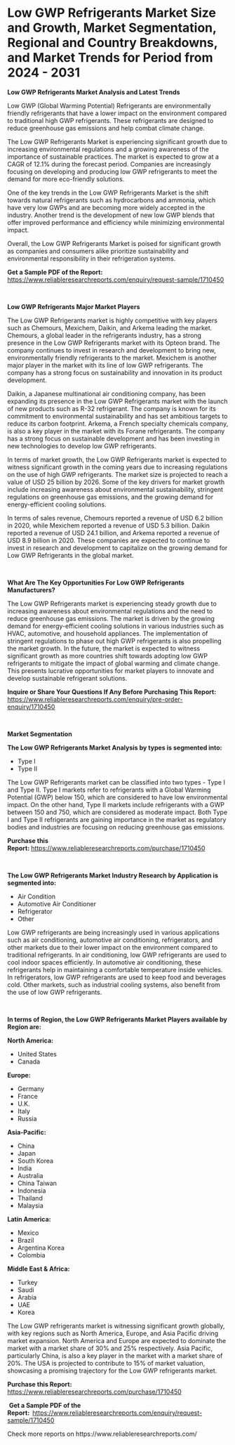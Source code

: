 <p><h1>Low GWP Refrigerants Market Size and Growth, Market Segmentation, Regional and Country Breakdowns, and Market Trends for Period from 2024 -  2031</h1></p><p><strong>Low GWP Refrigerants Market Analysis and Latest Trends</strong></p>
<p><p>Low GWP (Global Warming Potential) Refrigerants are environmentally friendly refrigerants that have a lower impact on the environment compared to traditional high GWP refrigerants. These refrigerants are designed to reduce greenhouse gas emissions and help combat climate change.</p><p>The Low GWP Refrigerants Market is experiencing significant growth due to increasing environmental regulations and a growing awareness of the importance of sustainable practices. The market is expected to grow at a CAGR of 12.1% during the forecast period. Companies are increasingly focusing on developing and producing low GWP refrigerants to meet the demand for more eco-friendly solutions.</p><p>One of the key trends in the Low GWP Refrigerants Market is the shift towards natural refrigerants such as hydrocarbons and ammonia, which have very low GWPs and are becoming more widely accepted in the industry. Another trend is the development of new low GWP blends that offer improved performance and efficiency while minimizing environmental impact.</p><p>Overall, the Low GWP Refrigerants Market is poised for significant growth as companies and consumers alike prioritize sustainability and environmental responsibility in their refrigeration systems.</p></p>
<p><strong>Get a Sample PDF of the Report:&nbsp;</strong> <a href="https://www.reliableresearchreports.com/enquiry/request-sample/1710450">https://www.reliableresearchreports.com/enquiry/request-sample/1710450</a></p>
<p>&nbsp;</p>
<p><strong>Low GWP Refrigerants Major Market Players</strong></p>
<p><p>The Low GWP Refrigerants market is highly competitive with key players such as Chemours, Mexichem, Daikin, and Arkema leading the market. Chemours, a global leader in the refrigerants industry, has a strong presence in the Low GWP Refrigerants market with its Opteon brand. The company continues to invest in research and development to bring new, environmentally friendly refrigerants to the market. Mexichem is another major player in the market with its line of low GWP refrigerants. The company has a strong focus on sustainability and innovation in its product development.</p><p>Daikin, a Japanese multinational air conditioning company, has been expanding its presence in the Low GWP Refrigerants market with the launch of new products such as R-32 refrigerant. The company is known for its commitment to environmental sustainability and has set ambitious targets to reduce its carbon footprint. Arkema, a French specialty chemicals company, is also a key player in the market with its Forane refrigerants. The company has a strong focus on sustainable development and has been investing in new technologies to develop low GWP refrigerants.</p><p>In terms of market growth, the Low GWP Refrigerants market is expected to witness significant growth in the coming years due to increasing regulations on the use of high GWP refrigerants. The market size is projected to reach a value of USD 25 billion by 2026. Some of the key drivers for market growth include increasing awareness about environmental sustainability, stringent regulations on greenhouse gas emissions, and the growing demand for energy-efficient cooling solutions.</p><p>In terms of sales revenue, Chemours reported a revenue of USD 6.2 billion in 2020, while Mexichem reported a revenue of USD 5.3 billion. Daikin reported a revenue of USD 24.1 billion, and Arkema reported a revenue of USD 8.9 billion in 2020. These companies are expected to continue to invest in research and development to capitalize on the growing demand for Low GWP Refrigerants in the global market.</p></p>
<p>&nbsp;</p>
<p><strong>What Are The Key Opportunities For Low GWP Refrigerants Manufacturers?</strong></p>
<p><p>The Low GWP Refrigerants market is experiencing steady growth due to increasing awareness about environmental regulations and the need to reduce greenhouse gas emissions. The market is driven by the growing demand for energy-efficient cooling solutions in various industries such as HVAC, automotive, and household appliances. The implementation of stringent regulations to phase out high GWP refrigerants is also propelling the market growth. In the future, the market is expected to witness significant growth as more countries shift towards adopting low GWP refrigerants to mitigate the impact of global warming and climate change. This presents lucrative opportunities for market players to innovate and develop sustainable refrigerant solutions.</p></p>
<p><strong>Inquire or Share Your Questions If Any Before Purchasing This Report:</strong> <a href="https://www.reliableresearchreports.com/enquiry/pre-order-enquiry/1710450">https://www.reliableresearchreports.com/enquiry/pre-order-enquiry/1710450</a></p>
<p>&nbsp;</p>
<p><strong>Market Segmentation</strong></p>
<p><strong>The Low GWP Refrigerants Market Analysis by types is segmented into:</strong></p>
<p><ul><li>Type I</li><li>Type II</li></ul></p>
<p><p>The Low GWP Refrigerants market can be classified into two types - Type I and Type II. Type I markets refer to refrigerants with a Global Warming Potential (GWP) below 150, which are considered to have low environmental impact. On the other hand, Type II markets include refrigerants with a GWP between 150 and 750, which are considered as moderate impact. Both Type I and Type II refrigerants are gaining importance in the market as regulatory bodies and industries are focusing on reducing greenhouse gas emissions.</p></p>
<p><strong>Purchase this Report:&nbsp;</strong><a href="https://www.reliableresearchreports.com/purchase/1710450">https://www.reliableresearchreports.com/purchase/1710450</a></p>
<p>&nbsp;</p>
<p><strong>The Low GWP Refrigerants Market Industry Research by Application is segmented into:</strong></p>
<p><ul><li>Air Condition</li><li>Automotive Air Conditioner</li><li>Refrigerator</li><li>Other</li></ul></p>
<p><p>Low GWP refrigerants are being increasingly used in various applications such as air conditioning, automotive air conditioning, refrigerators, and other markets due to their lower impact on the environment compared to traditional refrigerants. In air conditioning, low GWP refrigerants are used to cool indoor spaces efficiently. In automotive air conditioning, these refrigerants help in maintaining a comfortable temperature inside vehicles. In refrigerators, low GWP refrigerants are used to keep food and beverages cold. Other markets, such as industrial cooling systems, also benefit from the use of low GWP refrigerants.</p></p>
<p>&nbsp;</p>
<p><strong>In terms of Region, the Low GWP Refrigerants Market Players available by Region are:</strong></p>
<p>
    <p> <strong> North America: </strong>
        <ul>
            <li>United States</li>
            <li>Canada</li>
        </ul>
        </p> 
    <p> <strong> Europe: </strong>
        <ul>
            <li>Germany</li>
            <li>France</li>
            <li>U.K.</li>
            <li>Italy</li>
            <li>Russia</li>
        </ul>
        </p> 
    <p> <strong> Asia-Pacific: </strong>
        <ul>
            <li>China</li>
            <li>Japan</li>
            <li>South Korea</li>
            <li>India</li>
            <li>Australia</li>
            <li>China Taiwan</li>
            <li>Indonesia</li>
            <li>Thailand</li>
            <li>Malaysia</li>
        </ul>
        </p> 
    <p> <strong> Latin America: </strong>
        <ul>
            <li>Mexico</li>
            <li>Brazil</li>
            <li>Argentina Korea</li>
            <li>Colombia</li>
        </ul>
        </p> 
    <p> <strong> Middle East & Africa: </strong>
        <ul>
            <li>Turkey</li>
            <li>Saudi</li>
            <li>Arabia</li>
            <li>UAE</li>
            <li>Korea</li>
        </ul>
    </p>
    </p>
<p><p>The Low GWP refrigerants market is witnessing significant growth globally, with key regions such as North America, Europe, and Asia Pacific driving market expansion. North America and Europe are expected to dominate the market with a market share of 30% and 25% respectively. Asia Pacific, particularly China, is also a key player in the market with a market share of 20%. The USA is projected to contribute to 15% of market valuation, showcasing a promising trajectory for the Low GWP refrigerants market.</p></p>
<p><strong>Purchase this Report: </strong><a href="https://www.reliableresearchreports.com/purchase/1710450">https://www.reliableresearchreports.com/purchase/1710450</a></p>
<p>&nbsp;<strong>Get a Sample PDF of the Report:&nbsp;&nbsp;</strong><a href="https://www.reliableresearchreports.com/enquiry/request-sample/1710450">https://www.reliableresearchreports.com/enquiry/request-sample/1710450</a></p>
<p><strong></strong></p>
<p>Check more reports on https://www.reliableresearchreports.com/</p>